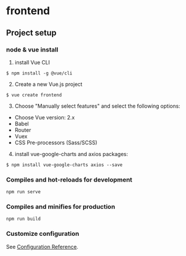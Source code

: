 # frontend

## Project setup

### node & vue install

1. install Vue CLI
```
$ npm install -g @vue/cli
```

2. Create a new Vue.js project
```
$ vue create frontend 
```

3. Choose "Manually select features" and select the following options:
- Choose Vue version: 2.x
- Babel
- Router
- Vuex
- CSS Pre-processors (Sass/SCSS)

4. install  vue-google-charts and axios packages:  
```
$ npm install vue-google-charts axios --save
```

### Compiles and hot-reloads for development
```
npm run serve
```

### Compiles and minifies for production
```
npm run build
```

### Customize configuration
See [Configuration Reference](https://cli.vuejs.org/config/).
